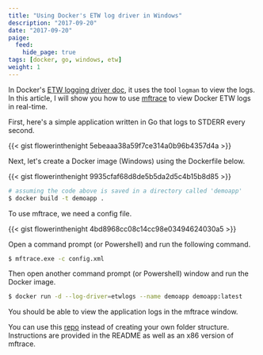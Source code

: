 ```yaml
---
title: "Using Docker's ETW log driver in Windows"
description: "2017-09-20"
date: "2017-09-20"
paige:
  feed:
    hide_page: true
tags: [docker, go, windows, etw]
weight: 1
---
```


In Docker's [ETW logging driver doc](https://docs.docker.com/engine/admin/logging/etwlogs/), it uses the tool `logman` to view the logs. In this article, I will show you how to use [mftrace](https://msdn.microsoft.com/en-us/library/windows/desktop/ff685116(v=vs.85).aspx) to view Docker ETW logs in real-time.

First, here's a simple application written in Go that logs to STDERR every second.

{{< gist flowerinthenight 5ebeaaa38a59f7ce314a0b96b4357d4a >}}

Next, let's create a Docker image (Windows) using the Dockerfile below.

{{< gist flowerinthenight 9935cfaf68d8de5b5da2d5c4b15b8d85 >}}

```sh
# assuming the code above is saved in a directory called 'demoapp'
$ docker build -t demoapp .
```

To use mftrace, we need a config file.

{{< gist flowerinthenight 4bd8968cc08c14cc98e03494624030a5 >}}

Open a command prompt (or Powershell) and run the following command.

```sh
$ mftrace.exe -c config.xml
```

Then open another command prompt (or Powershell) window and run the Docker image.

```sh
$ docker run -d --log-driver=etwlogs --name demoapp demoapp:latest
```

You should be able to view the application logs in the mftrace window.

You can use this [repo](https://github.com/flowerinthenight/20170914-tokyo-mastercloud-presentation) instead of creating your own folder structure. Instructions are provided in the README as well as an x86 version of mftrace.

<br>
